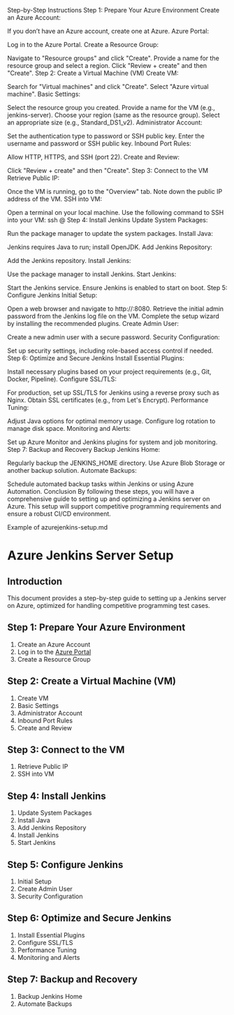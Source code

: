Step-by-Step Instructions
Step 1: Prepare Your Azure Environment
Create an Azure Account:

If you don’t have an Azure account, create one at Azure.
Azure Portal:

Log in to the Azure Portal.
Create a Resource Group:

Navigate to "Resource groups" and click "Create".
Provide a name for the resource group and select a region.
Click "Review + create" and then "Create".
Step 2: Create a Virtual Machine (VM)
Create VM:

Search for "Virtual machines" and click "Create".
Select "Azure virtual machine".
Basic Settings:

Select the resource group you created.
Provide a name for the VM (e.g., jenkins-server).
Choose your region (same as the resource group).
Select an appropriate size (e.g., Standard_DS1_v2).
Administrator Account:

Set the authentication type to password or SSH public key.
Enter the username and password or SSH public key.
Inbound Port Rules:

Allow HTTP, HTTPS, and SSH (port 22).
Create and Review:

Click "Review + create" and then "Create".
Step 3: Connect to the VM
Retrieve Public IP:

Once the VM is running, go to the "Overview" tab.
Note down the public IP address of the VM.
SSH into VM:

Open a terminal on your local machine.
Use the following command to SSH into your VM:
ssh <username>@<public-ip-address>
Step 4: Install Jenkins
Update System Packages:

Run the package manager to update the system packages.
Install Java:

Jenkins requires Java to run; install OpenJDK.
Add Jenkins Repository:

Add the Jenkins repository.
Install Jenkins:

Use the package manager to install Jenkins.
Start Jenkins:

Start the Jenkins service.
Ensure Jenkins is enabled to start on boot.
Step 5: Configure Jenkins
Initial Setup:

Open a web browser and navigate to http://<your-vm-public-ip>:8080.
Retrieve the initial admin password from the Jenkins log file on the VM.
Complete the setup wizard by installing the recommended plugins.
Create Admin User:

Create a new admin user with a secure password.
Security Configuration:

Set up security settings, including role-based access control if needed.
Step 6: Optimize and Secure Jenkins
Install Essential Plugins:

Install necessary plugins based on your project requirements (e.g., Git, Docker, Pipeline).
Configure SSL/TLS:

For production, set up SSL/TLS for Jenkins using a reverse proxy such as Nginx.
Obtain SSL certificates (e.g., from Let's Encrypt).
Performance Tuning:

Adjust Java options for optimal memory usage.
Configure log rotation to manage disk space.
Monitoring and Alerts:

Set up Azure Monitor and Jenkins plugins for system and job monitoring.
Step 7: Backup and Recovery
Backup Jenkins Home:

Regularly backup the JENKINS_HOME directory.
Use Azure Blob Storage or another backup solution.
Automate Backups:

Schedule automated backup tasks within Jenkins or using Azure Automation.
Conclusion
By following these steps, you will have a comprehensive guide to setting up and optimizing a Jenkins server on Azure. This setup will support competitive programming requirements and ensure a robust CI/CD environment.

Example of azurejenkins-setup.md
# Azure Jenkins Server Setup

## Introduction
This document provides a step-by-step guide to setting up a Jenkins server on Azure, optimized for handling competitive programming test cases.

## Step 1: Prepare Your Azure Environment

1. Create an Azure Account
2. Log in to the [Azure Portal](https://portal.azure.com/)
3. Create a Resource Group

## Step 2: Create a Virtual Machine (VM)

1. Create VM
2. Basic Settings
3. Administrator Account
4. Inbound Port Rules
5. Create and Review

## Step 3: Connect to the VM

1. Retrieve Public IP
2. SSH into VM

## Step 4: Install Jenkins

1. Update System Packages
2. Install Java
3. Add Jenkins Repository
4. Install Jenkins
5. Start Jenkins

## Step 5: Configure Jenkins

1. Initial Setup
2. Create Admin User
3. Security Configuration

## Step 6: Optimize and Secure Jenkins

1. Install Essential Plugins
2. Configure SSL/TLS
3. Performance Tuning
4. Monitoring and Alerts

## Step 7: Backup and Recovery

1. Backup Jenkins Home
2. Automate Backups
